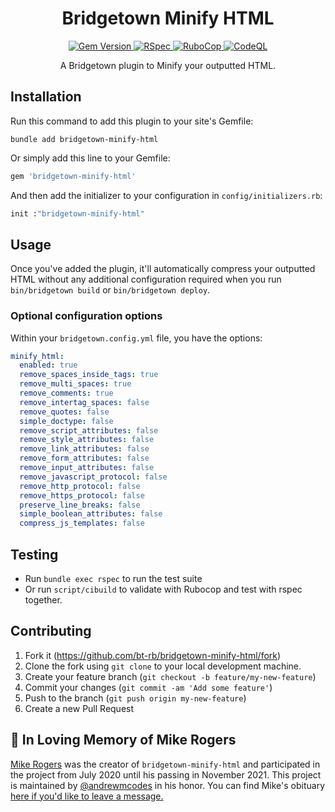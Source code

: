 <h1 align="center">
  Bridgetown Minify HTML
</h1>

<p align="center">
  <a target="_blank" rel="noopener noreferrer" href="https://badge.fury.io/rb/bridgetown-minify-html">
    <img src="https://badge.fury.io/rb/bridgetown-minify-html.svg" alt="Gem Version" style="max-width:100%;">
  </a>
  <a target="_blank" rel="noopener noreferrer" href="https://github.com/bt-rb/bridgetown-minify-html/workflows/RSpec/badge.svg">
    <img src="https://github.com/bt-rb/bridgetown-minify-html/workflows/RSpec/badge.svg" alt="RSpec" style="max-width:100%;">
  </a>
  <a target="_blank" rel="noopener noreferrer" href="https://github.com/bt-rb/bridgetown-minify-html/workflows/RuboCop/badge.svg">
    <img src="https://github.com/bt-rb/bridgetown-minify-html/workflows/RuboCop/badge.svg" alt="RuboCop" style="max-width:100%;">
  </a>
  <a target="_blank" rel="noopener noreferrer" href="https://github.com/bt-rb/bridgetown-minify-html/actions/workflows/codeql-analysis.yml">
    <img src="https://github.com/bt-rb/bridgetown-minify-html/actions/workflows/codeql-analysis.yml/badge.svg" alt="CodeQL" style="max-width:100%;">
  </a>
</p>

<p align="center">
  A Bridgetown plugin to Minify your outputted HTML.
</p>

## Installation

Run this command to add this plugin to your site's Gemfile:

```shell
bundle add bridgetown-minify-html
```

Or simply add this line to your Gemfile:

```ruby
gem 'bridgetown-minify-html'
```

And then add the initializer to your configuration in `config/initializers.rb`:

```ruby
init :"bridgetown-minify-html"
```

## Usage

Once you've added the plugin, it'll automatically compress your outputted HTML without any additional configuration required when you run `bin/bridgetown build` or `bin/bridgetown deploy`.

### Optional configuration options

Within your `bridgetown.config.yml` file, you have the options:

```yml
minify_html:
  enabled: true
  remove_spaces_inside_tags: true
  remove_multi_spaces: true
  remove_comments: true
  remove_intertag_spaces: false
  remove_quotes: false
  simple_doctype: false
  remove_script_attributes: false
  remove_style_attributes: false
  remove_link_attributes: false
  remove_form_attributes: false
  remove_input_attributes: false
  remove_javascript_protocol: false
  remove_http_protocol: false
  remove_https_protocol: false
  preserve_line_breaks: false
  simple_boolean_attributes: false
  compress_js_templates: false
```

## Testing

* Run `bundle exec rspec` to run the test suite
* Or run `script/cibuild` to validate with Rubocop and test with rspec together.

## Contributing

1. Fork it (https://github.com/bt-rb/bridgetown-minify-html/fork)
2. Clone the fork using `git clone` to your local development machine.
3. Create your feature branch (`git checkout -b feature/my-new-feature`)
4. Commit your changes (`git commit -am 'Add some feature'`)
5. Push to the branch (`git push origin my-new-feature`)
6. Create a new Pull Request

## 💌 In Loving Memory of Mike Rogers

[Mike Rogers](https://github.com/MikeRogers0) was the creator of `bridgetown-minify-html` and participated in the project from July 2020 until his passing in November 2021. This project is maintained by [@andrewmcodes](https://github.com/andrewmcodes) in his honor. You can find Mike's obituary [here if you'd like to leave a message.](https://www.mykeeper.com/profile/MikeRogers/)
